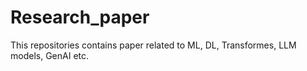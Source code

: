 # Research_paper
This repositories contains paper related to ML, DL, Transformes, LLM models, GenAI etc. 

